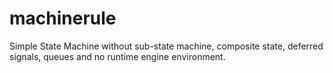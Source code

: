 machinerule
===========

Simple State Machine without sub-state machine, composite state, deferred signals, queues and no runtime engine environment.